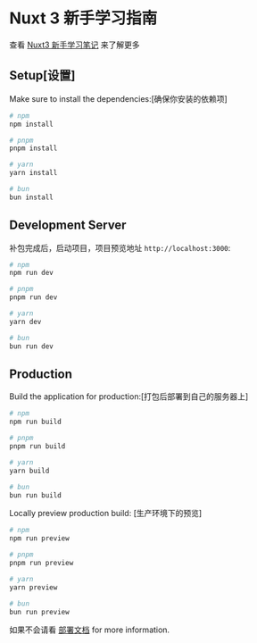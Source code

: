 # Nuxt 3 新手学习指南

查看 [Nuxt3 新手学习笔记](https://nuxt.com/docs/getting-started/introduction) 来了解更多

## Setup[设置]

Make sure to install the dependencies:[确保你安装的依赖项]

```bash
# npm
npm install

# pnpm
pnpm install

# yarn
yarn install

# bun
bun install
```

## Development Server

补包完成后，启动项目，项目预览地址 `http://localhost:3000`:

```bash
# npm
npm run dev

# pnpm
pnpm run dev

# yarn
yarn dev

# bun
bun run dev
```

## Production

Build the application for production:[打包后部署到自己的服务器上]

```bash
# npm
npm run build

# pnpm
pnpm run build

# yarn
yarn build

# bun
bun run build
```

Locally preview production build: [生产环境下的预览]

```bash
# npm
npm run preview

# pnpm
pnpm run preview

# yarn
yarn preview

# bun
bun run preview
```

如果不会请看 [部署文档](https://nuxt.com/docs/getting-started/deployment) for more information.
